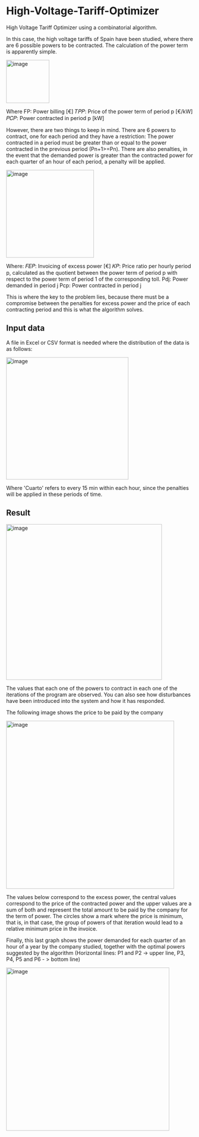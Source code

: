 # High-Voltage-Tariff-Optimizer
High Voltage Tariff Optimizer using a combinatorial algorithm.

In this case, the high voltage tariffs of Spain have been studied, where there are 6 possible powers to be contracted. The calculation of the power term is apparently simple.

<img width="116" alt="image" src="https://user-images.githubusercontent.com/107102754/174417603-61d51b25-fa85-4f91-91aa-039eeab8ce3c.png">

Where
FP: Power billing [€]
𝑇𝑃𝑃: Price of the power term of period p [€/kW]
𝑃𝐶𝑃: Power contracted in period p [kW]

However, there are two things to keep in mind.
There are 6 powers to contract, one for each period and they have a restriction: The power contracted in a period must be greater than or equal to the power contracted in the previous period (Pn+1>=Pn). There are also penalties, in the event that the demanded power is greater than the contracted power for each quarter of an hour of each period, a penalty will be applied.

<img width="236" alt="image" src="https://user-images.githubusercontent.com/107102754/174417791-e1ac47f1-2c7e-4987-806a-388ccf17efd5.png">

Where:
𝐹𝐸𝑃: Invoicing of excess power [€]
𝐾𝑃: Price ratio per hourly period p, calculated as the quotient between the power term of period p with respect to the power term of period 1 of the corresponding toll.
Pdj: Power demanded in period j
Pcp: Power contracted in period j

This is where the key to the problem lies, because there must be a compromise between the penalties for excess power and the price of each contracting period and this is what the algorithm solves.

## Input data
A file in Excel or CSV format is needed where the distribution of the data is as follows:

<img width="329" alt="image" src="https://user-images.githubusercontent.com/107102754/174418142-d4de3c7c-1181-452e-8d30-d552250a67e1.png">

Where 'Cuarto' refers to every 15 min within each hour, since the penalties will be applied in these periods of time.

## Result

<img width="419" alt="image" src="https://user-images.githubusercontent.com/107102754/174418394-276aa16a-2b67-456c-a315-11bcb1460b55.png">

The values that each one of the powers to contract in each one of the iterations of the program are observed. You can also see how disturbances have been introduced into the system and how it has responded.

The following image shows the price to be paid by the company

<img width="452" alt="image" src="https://user-images.githubusercontent.com/107102754/174418484-b0a78636-a138-4a95-b473-e4d850c9a51b.png">

The values below correspond to the excess power, the central values correspond to the price of the contracted power and the upper values are a sum of both and represent the total amount to be paid by the company for the term of power. The circles show a mark where the price is minimum, that is, in that case, the group of powers of that iteration would lead to a relative minimum price in the invoice.

Finally, this last graph shows the power demanded for each quarter of an hour of a year by the company studied, together with the optimal powers suggested by the algorithm (Horizontal lines: P1 and P2 -> upper line, P3, P4, P5 and P6 - > bottom line)

<img width="439" alt="image" src="https://user-images.githubusercontent.com/107102754/174418731-14543523-93b0-4828-8390-dafc59cfa512.png">




